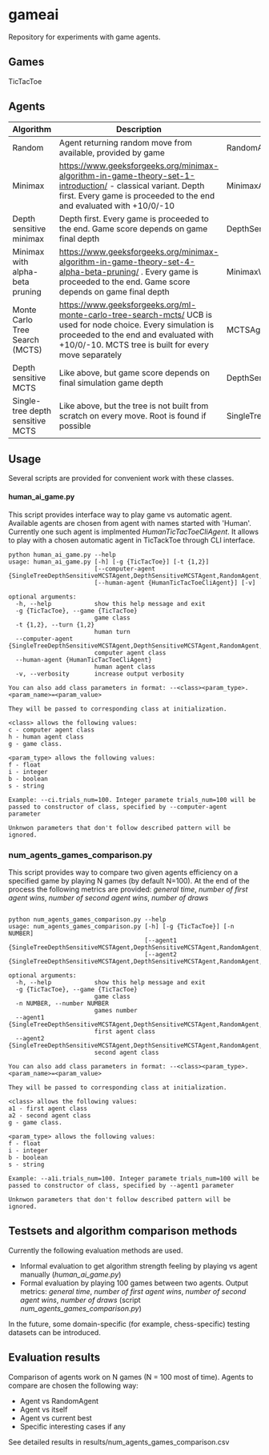 # gameai

Repository for experiments with game agents.

## Games

TicTacToe

## Agents

| Algorithm | Description | Class |
| --------- | ----------- | ----- |
| Random | Agent returning random move from available, provided by game | RandomAgent |
| Minimax   | https://www.geeksforgeeks.org/minimax-algorithm-in-game-theory-set-1-introduction/ - classical variant. Depth first. Every game is proceeded to the end and evaluated with +10/0/-10 | MinimaxAgent |
| Depth sensitive minimax | Depth first. Every game is proceeded to the end. Game score depends on game final depth | DepthSensitiveMinimax |
| Minimax with alpha-beta pruning | https://www.geeksforgeeks.org/minimax-algorithm-in-game-theory-set-4-alpha-beta-pruning/ . Every game is proceeded to the end. Game score depends on game final depth | MinimaxWithAlphaBeta |
| Monte Carlo Tree Search (MCTS) | https://www.geeksforgeeks.org/ml-monte-carlo-tree-search-mcts/ UCB is used for node choice. Every simulation is proceeded to the end and evaluated with +10/0/-10. MCTS tree is built for every move separately | MCTSAgent |
| Depth sensitive MCTS | Like above, but game score depends on final simulation game depth | DepthSensitiveMCTS |
| Single-tree depth sensitive MCTS | Like above, but the tree is not built from scratch on every move. Root is found if possible | SingleTreeDepthSensitiveMCTSAgent |

## Usage

Several scripts are provided for convenient work with these classes.

#### human_ai_game.py

This script provides interface way to play game vs automatic agent. Available agents are chosen from agent with names started with 'Human'.
Currently one such agent is implmented *HumanTicTacToeCliAgent*. It allows to play with a chosen automatic agent in TicTackToe through CLI interface.

~~~
python human_ai_game.py --help
usage: human_ai_game.py [-h] [-g {TicTacToe}] [-t {1,2}]
                        [--computer-agent {SingleTreeDepthSensitiveMCSTAgent,DepthSensitiveMCSTAgent,RandomAgent,MinimaxWithAlphaBeta,DepthSensitiveMinimaxAgent,MCSTAgent,MinimaxAgent}]
                        [--human-agent {HumanTicTacToeCliAgent}] [-v]

optional arguments:
  -h, --help            show this help message and exit
  -g {TicTacToe}, --game {TicTacToe}
                        game class
  -t {1,2}, --turn {1,2}
                        human turn
  --computer-agent {SingleTreeDepthSensitiveMCSTAgent,DepthSensitiveMCSTAgent,RandomAgent,MinimaxWithAlphaBeta,DepthSensitiveMinimaxAgent,MCSTAgent,MinimaxAgent}
                        computer agent class
  --human-agent {HumanTicTacToeCliAgent}
                        human agent class
  -v, --verbosity       increase output verbosity

You can also add class parameters in format: --<class><param_type>.<param_name>=<param_value>

They will be passed to corresponding class at initialization.

<class> allows the following values:
c - computer agent class
h - human agent class
g - game class.

<param_type> allows the following values:
f - float
i - integer
b - boolean
s - string

Example: --ci.trials_num=100. Integer paramete trials_num=100 will be passed to constructor of class, specified by --computer-agent parameter

Unknwon parameters that don't follow described pattern will be ignored.

~~~  

### num_agents_games_comparison.py

This script provides way to compare two given agents efficiency on a specified game by playing N games (by default N=100).
At the end of the process the following metrics are provided: *general time*, *number of first agent wins*, *number of second agent wins*, 
*number of draws*

~~~

python num_agents_games_comparison.py --help
usage: num_agents_games_comparison.py [-h] [-g {TicTacToe}] [-n NUMBER]
                                      [--agent1 {SingleTreeDepthSensitiveMCSTAgent,DepthSensitiveMCSTAgent,RandomAgent,HumanTicTacToeCliAgent,MinimaxWithAlphaBeta,DepthSensitiveMinimaxAgent,MCSTAgent,MinimaxAgent}]
                                      [--agent2 {SingleTreeDepthSensitiveMCSTAgent,DepthSensitiveMCSTAgent,RandomAgent,HumanTicTacToeCliAgent,MinimaxWithAlphaBeta,DepthSensitiveMinimaxAgent,MCSTAgent,MinimaxAgent}]

optional arguments:
  -h, --help            show this help message and exit
  -g {TicTacToe}, --game {TicTacToe}
                        game class
  -n NUMBER, --number NUMBER
                        games number
  --agent1 {SingleTreeDepthSensitiveMCSTAgent,DepthSensitiveMCSTAgent,RandomAgent,HumanTicTacToeCliAgent,MinimaxWithAlphaBeta,DepthSensitiveMinimaxAgent,MCSTAgent,MinimaxAgent}
                        first agent class
  --agent2 {SingleTreeDepthSensitiveMCSTAgent,DepthSensitiveMCSTAgent,RandomAgent,HumanTicTacToeCliAgent,MinimaxWithAlphaBeta,DepthSensitiveMinimaxAgent,MCSTAgent,MinimaxAgent}
                        second agent class

You can also add class parameters in format: --<class><param_type>.<param_name>=<param_value>

They will be passed to corresponding class at initialization.

<class> allows the following values:
a1 - first agent class
a2 - second agent class
g - game class.

<param_type> allows the following values:
f - float
i - integer
b - boolean
s - string

Example: --a1i.trials_num=100. Integer paramete trials_num=100 will be passed to constructor of class, specified by --agent1 parameter

Unknwon parameters that don't follow described pattern will be ignored.

~~~ 

## Testsets and algorithm comparison methods

Currently the following evaluation methods are used.

* Informal evaluation to get algorithm strength feeling by playing vs agent manually (*human_ai_game.py*)
* Formal evaluation by playing 100 games between two agents. Output metrics: *general time*, *number of first agent wins*, *number of second agent wins*, *number of draws* (script *num_agents_games_comparison.py*)

In the future, some domain-specific (for example, chess-specific) testing datasets can be introduced.

## Evaluation results

Comparison of agents work on N games (N = 100 most of time). Agents to compare are chosen the following way:

- Agent vs RandomAgent
- Agent vs itself
- Agent vs current best
- Specific interesting cases if any

See detailed results in results/num_agents_games_comparison.csv

 